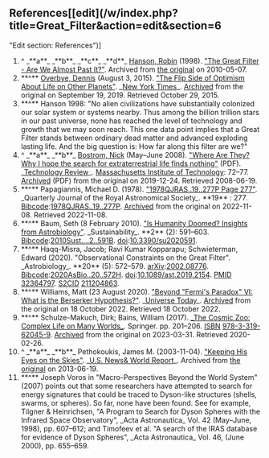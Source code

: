 ## References[[edit](/w/index.php?title=Great\_Filter&action=edit&section=6
"Edit section: References")]

 1. ^ \_\*\*a\*\*\_ \_\*\*b\*\*\_ \_\*\*c\*\*\_ \_\*\*d\*\*\_ [Hanson, Robin](/wiki/Robin\_Hanson "Robin Hanson") (1998). ["The Great Filter - Are We Almost Past It?"](https://web.archive.org/web/20100507074729/http://hanson.gmu.edu/greatfilter.html). Archived from [the original](http://hanson.gmu.edu/greatfilter.html) on 2010-05-07.
 2. \*\*^\*\* [Overbye, Dennis](/wiki/Dennis\_Overbye "Dennis Overbye") (August 3, 2015). ["The Flip Side of Optimism About Life on Other Planets"](https://www.nytimes.com/2015/08/04/science/space/the-flip-side-of-optimism-about-life-on-other-planets.html). \_[New York Times](/wiki/New\_York\_Times "New York Times")\_. [Archived](https://web.archive.org/web/20190919003259/https://www.nytimes.com/2015/08/04/science/space/the-flip-side-of-optimism-about-life-on-other-planets.html) from the original on September 19, 2019. Retrieved October 29, 2015.
 3. \*\*^\*\* Hanson 1998: "No alien civilizations have substantially colonized our solar system or systems nearby. Thus among the billion trillion stars in our past universe, none has reached the level of technology and growth that we may soon reach. This one data point implies that a Great Filter stands between ordinary dead matter and advanced exploding lasting life. And the big question is: How far along this filter are we?"
 4. ^ \_\*\*a\*\*\_ \_\*\*b\*\*\_ [Bostrom, Nick](/wiki/Nick\_Bostrom "Nick Bostrom") (May–June 2008). ["Where Are They? Why I hope the search for extraterrestrial life finds nothing"](http://www.nickbostrom.com/extraterrestrial.pdf) (PDF). \_[Technology Review](/wiki/Technology\_Review "Technology Review")\_. [Massachusetts Institute of Technology](/wiki/Massachusetts\_Institute\_of\_Technology "Massachusetts Institute of Technology"): 72–77. [Archived](https://web.archive.org/web/20191224081953/https://www.nickbostrom.com/extraterrestrial.pdf) (PDF) from the original on 2019-12-24. Retrieved 2008-06-19.
 5. \*\*^\*\* Papagiannis, Michael D. (1978). ["1978QJRAS..19..277P Page 277"](https://adsabs.harvard.edu/full/1978QJRAS..19..277P). \_Quarterly Journal of the Royal Astronomical Society\_. \*\*19\*\* : 277. [Bibcode](/wiki/Bibcode\_\(identifier\) "Bibcode \(identifier\)"):[1978QJRAS..19..277P](https://ui.adsabs.harvard.edu/abs/1978QJRAS..19..277P). [Archived](https://web.archive.org/web/20221108140759/https://adsabs.harvard.edu/full/1978QJRAS..19..277P) from the original on 2022-11-08. Retrieved 2022-11-08.
 6. \*\*^\*\* Baum, Seth (8 February 2010). ["Is Humanity Doomed? Insights from Astrobiology"](https://doi.org/10.3390%2Fsu2020591). \_Sustainability\_. \*\*2\*\* (2): 591–603. [Bibcode](/wiki/Bibcode\_\(identifier\) "Bibcode \(identifier\)"):[2010Sust....2..591B](https://ui.adsabs.harvard.edu/abs/2010Sust....2..591B). [doi](/wiki/Doi\_\(identifier\) "Doi \(identifier\)"):[10.3390/su2020591](https://doi.org/10.3390%2Fsu2020591).
 7. \*\*^\*\* Haqq-Misra, Jacob; Ravi Kumar Kopparapu; Schwieterman, Edward (2020). "Observational Constraints on the Great Filter". \_Astrobiology\_. \*\*20\*\* (5): 572–579. [arXiv](/wiki/ArXiv\_\(identifier\) "ArXiv \(identifier\)"):[2002.08776](https://arxiv.org/abs/2002.08776). [Bibcode](/wiki/Bibcode\_\(identifier\) "Bibcode \(identifier\)"):[2020AsBio..20..572H](https://ui.adsabs.harvard.edu/abs/2020AsBio..20..572H). [doi](/wiki/Doi\_\(identifier\) "Doi \(identifier\)"):[10.1089/ast.2019.2154](https://doi.org/10.1089%2Fast.2019.2154). [PMID](/wiki/PMID\_\(identifier\) "PMID \(identifier\)") [32364797](https://pubmed.ncbi.nlm.nih.gov/32364797). [S2CID](/wiki/S2CID\_\(identifier\) "S2CID \(identifier\)") [211204863](https://api.semanticscholar.org/CorpusID:211204863).
 8. \*\*^\*\* Williams, Matt (23 August 2020). ["Beyond "Fermi's Paradox" VI: What is the Berserker Hypothesis?"](https://www.universetoday.com/147396/beyond-fermis-paradox-vi-the-berserker-hypothesis/). \_[Universe Today](/wiki/Universe\_Today "Universe Today")\_. [Archived](https://web.archive.org/web/20221018183819/https://www.universetoday.com/147396/beyond-fermis-paradox-vi-the-berserker-hypothesis/) from the original on 18 October 2022. Retrieved 18 October 2022.
 9. \*\*^\*\* Schulze-Makuch, Dirk; Bains, William (2017). [\_The Cosmic Zoo: Complex Life on Many Worlds\_](https://books.google.com/books?id=m7E\_DwAAQBAJ). Springer. pp. 201–206. [ISBN](/wiki/ISBN\_\(identifier\) "ISBN \(identifier\)") [978-3-319-62045-9](/wiki/Special:BookSources/978-3-319-62045-9 "Special:BookSources/978-3-319-62045-9"). [Archived](https://web.archive.org/web/20230331083015/https://books.google.com/books?id=m7E\_DwAAQBAJ) from the original on 2023-03-31. Retrieved 2020-02-26.
 10. ^ \_\*\*a\*\*\_ \_\*\*b\*\*\_ Pethokoukis, James M. (2003-11-04). ["Keeping His Eyes on the Skies"](https://web.archive.org/web/20130619025348/http://www.usnews.com/usnews/tech/nextnews/archive/next031104.htm). \_[U.S. News& World Report](/wiki/U.S.\_News\_%26\_World\_Report "U.S. News & World Report")\_. Archived from [the original](https://www.usnews.com/usnews/tech/nextnews/archive/next031104.htm) on 2013-06-19.
 11. \*\*^\*\* Joseph Voros in "Macro-Perspectives Beyond the World System" (2007) points out that some researchers have attempted to search for energy signatures that could be traced to Dyson-like structures (shells, swarms, or spheres). So far, none have been found. See for example, Tilgner & Heinrichsen, "A Program to Search for Dyson Spheres with the Infrared Space Observatory", \_Acta Astronautica\_ Vol. 42 (May–June, 1998), pp. 607–612; and Timofeev et al. "A search of the IRAS database for evidence of Dyson Spheres", \_Acta Astronautica\_ Vol. 46, (June 2000), pp. 655–659.
